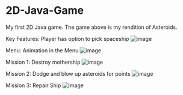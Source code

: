 # 2D-Java-Game
My first 2D Java game. 
The game above is my rendition of Asteroids.

Key Features: Player has option to pick spaceship
![image](https://user-images.githubusercontent.com/79811245/113489220-d7c87a80-94ba-11eb-9f2e-1cd332570c32.png)

Menu: Animation in the Menu
![image](https://user-images.githubusercontent.com/79811245/113489339-95ec0400-94bb-11eb-97f9-0fb989821e14.png)

Mission 1: Destroy mothership
![image](https://user-images.githubusercontent.com/79811245/113489252-1d854300-94bb-11eb-939f-3691a333b72f.png)

Mission 2: Dodge and blow up asteroids for points
![image](https://user-images.githubusercontent.com/79811245/113489254-26761480-94bb-11eb-9528-abeb65f0f3d6.png)

Mission 3: Repair Ship
![image](https://user-images.githubusercontent.com/79811245/113489263-2e35b900-94bb-11eb-8b78-2a53c5a4dffc.png)
